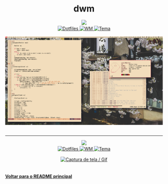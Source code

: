 <h1 align="center">dwm</h1>
<div align="center">
  <a href="https://github.com/toniz4">
    <img src="https://img.shields.io/badge/usuário-toniz4-%232c3e50?style=for-the-badge" />
  </a>
  <br/>
  <a href="https://github.com/toniz4/dotfiles">
    <img
      alt="Dotfiles"
      src="https://img.shields.io/badge/dots-%232c3e50?style=for-the-badge"
    />
  </a>
  <a href="https://dwm.suckless.org/">
    <img
      alt="WM"
      src="https://img.shields.io/badge/wm-dwm-%235352ed?style=for-the-badge"
    />
  </a>
  <a href="https://github.com/adigitoleo/vim-mellow">
    <img
      alt="Tema"
      src="https://img.shields.io/badge/tema-mellow-%232ed573?style=for-the-badge"
    />
  </a>
  <br /><br />
  <a href="https://github.com/toniz4/dwm">
    <img alt="Captura de tela / Gif" src="https://github.com/toniz4/dwm/blob/master/screenshot.png" />
  </a>
  <br/><br/>
</div>

----------------

<div align="center">
  <a href="https://notabug.org/sabactani">
    <img src="https://img.shields.io/badge/usuário-sabactani-%232c3e50?style=for-the-badge" />
  </a>
  <br/>
  <a href="https://notabug.org/sabactani/dwm">
    <img
      alt="Dotfiles"
      src="https://img.shields.io/badge/dots-%232c3e50?style=for-the-badge"
    />
  </a>
  <a href="https://dwm.suckless.org/">
    <img
      alt="WM"
      src="https://img.shields.io/badge/wm-dwm-%235352ed?style=for-the-badge"
    />
  </a>
  <a href="https://notabug.org/sabactani/dwm">
    <img
      alt="Tema"
      src="https://img.shields.io/badge/tema-custom-%232ed573?style=for-the-badge"
    />
  </a>
  <br /><br />
  <a href="https://notabug.org/sabactani/dwm">
    <img alt="Captura de tela / Gif" src="https://notabug.org/sabactani/dwm/raw/master/screenshots/desk.png" />
  </a>
  <br/><br/>
</div>

#### [Voltar para o README principal](https://github.com/unixwmbr/unixwmbr)

